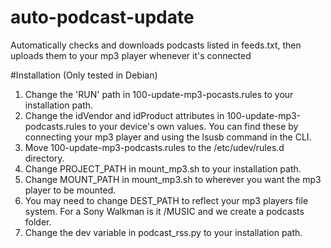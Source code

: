 # auto-podcast-update
Automatically checks and downloads podcasts listed in feeds.txt, then uploads them to your mp3 player whenever it's connected

#Installation (Only tested in Debian)
1. Change the 'RUN' path in 100-update-mp3-pocasts.rules to your installation path.
2. Change the idVendor and idProduct attributes in 100-update-mp3-podcasts.rules to your device's own values. You can find these by connecting your mp3 player and using the lsusb command in the CLI.
3. Move 100-update-mp3-podcasts.rules to the /etc/udev/rules.d directory.
4. Change PROJECT_PATH in mount_mp3.sh to your installation path.
5. Change MOUNT_PATH in mount_mp3.sh to wherever you want the mp3 player to be mounted.
6. You may need to change DEST_PATH to reflect your mp3 players file system. For a Sony Walkman is it /MUSIC and we create a podcasts folder.
7. Change the dev variable in podcast_rss.py to your installation path.
